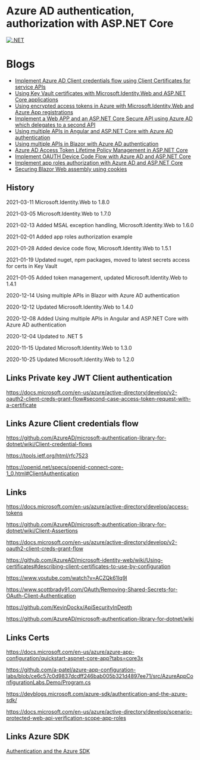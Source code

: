 # Azure AD authentication, authorization with ASP.NET Core

[![.NET](https://github.com/damienbod/AzureADAuthRazorUiServiceApiCertificate/workflows/.NET/badge.svg)](https://github.com/damienbod/AzureADAuthRazorUiServiceApiCertificate/actions?query=workflow%3A.NET) 


# Blogs

<ul>
	<li><a href="https://damienbod.com/2020/10/01/implement-azure-ad-client-credentials-flow-using-client-certificates-for-service-apis/">Implement Azure AD Client credentials flow using Client Certificates for service APIs</a></li>
	<li><a href="https://damienbod.com/2020/10/09/using-key-vault-certificates-with-microsoft-identity-web-and-asp-net-core-applications/">Using Key Vault certificates with Microsoft.Identity.Web and ASP.NET Core applications</a></li>
	<li><a href="https://damienbod.com/2020/10/22/using-encrypted-access-tokens-in-azure-with-microsoft-identity-web-and-azure-app-registrations/">Using encrypted access tokens in Azure with Microsoft.Identity.Web and Azure App registrations</a></li>
    <li><a href="https://damienbod.com/2020/11/09/implement-a-web-app-and-an-asp-net-core-secure-api-using-azure-ad-which-delegates-to-second-api/">Implement a Web APP and an ASP.NET Core Secure API using Azure AD which delegates to a second API</a></li>
	<li><a href="https://damienbod.com/2020/12/08/using-multiple-apis-in-angular-and-asp-net-core-with-azure-ad-authentication/">Using multiple APIs in Angular and ASP.NET Core with Azure AD authentication</a></li>
	<li><a href="https://damienbod.com/2020/12/14/using-multiple-apis-in-blazor-with-azure-ad-authentication/">Using multiple APIs in Blazor with Azure AD authentication</a></li>
    <li><a href="https://damienbod.com/2021/01/05/azure-ad-access-token-lifetime-policy-management-in-asp-net-core/">Azure AD Access Token Lifetime Policy Management in ASP.NET Core</a></li>
	<li><a href="https://damienbod.com/2021/01/28/implement-oauth-device-code-flow-with-azure-ad-and-asp-net-core/">Implement OAUTH Device Code Flow with Azure AD and ASP.NET Core</a></li>
	<li><a href="https://damienbod.com/2021/02/01/implement-app-roles-authorization-with-azure-ad-and-asp-net-core/">Implement app roles authorization with Azure AD and ASP.NET Core</a></li>
	<li><a href="https://damienbod.com/2021/03/08/securing-blazor-web-assembly-using-cookies/">Securing Blazor Web assembly using cookies</a></li>
</ul>

## History

2021-03-11 Microsoft.Identity.Web to 1.8.0

2021-03-05 Microsoft.Identity.Web to 1.7.0

2021-02-13 Added MSAL exception handling, Microsoft.Identity.Web to 1.6.0

2021-02-01 Added app roles authorization example

2021-01-28 Added device code flow, Microsoft.Identity.Web to 1.5.1

2021-01-19 Updated nuget, npm packages, moved to latest secrets access for certs in Key Vault

2021-01-05 Added token management, updated Microsoft.Identity.Web to 1.4.1

2020-12-14 Using multiple APIs in Blazor with Azure AD authentication

2020-12-12 Updated Microsoft.Identity.Web to 1.4.0

2020-12-08 Added Using multiple APIs in Angular and ASP.NET Core with Azure AD authentication

2020-12-04 Updated to .NET 5

2020-11-15 Updated Microsoft.Identity.Web to 1.3.0

2020-10-25 Updated Microsoft.Identity.Web to 1.2.0


## Links Private key JWT Client authentication

https://docs.microsoft.com/en-us/azure/active-directory/develop/v2-oauth2-client-creds-grant-flow#second-case-access-token-request-with-a-certificate

## Links Azure Client credentials flow

https://github.com/AzureAD/microsoft-authentication-library-for-dotnet/wiki/Client-credential-flows

https://tools.ietf.org/html/rfc7523

https://openid.net/specs/openid-connect-core-1_0.html#ClientAuthentication

## Links

https://docs.microsoft.com/en-us/azure/active-directory/develop/access-tokens

https://github.com/AzureAD/microsoft-authentication-library-for-dotnet/wiki/Client-Assertions

https://docs.microsoft.com/en-us/azure/active-directory/develop/v2-oauth2-client-creds-grant-flow

https://github.com/AzureAD/microsoft-identity-web/wiki/Using-certificates#describing-client-certificates-to-use-by-configuration

https://www.youtube.com/watch?v=ACZQk61Iq9I

https://www.scottbrady91.com/OAuth/Removing-Shared-Secrets-for-OAuth-Client-Authentication

https://github.com/KevinDockx/ApiSecurityInDepth

https://github.com/AzureAD/microsoft-authentication-library-for-dotnet/wiki

## Links Certs

https://docs.microsoft.com/en-us/azure/azure-app-configuration/quickstart-aspnet-core-app?tabs=core3x

https://github.com/a-patel/azure-app-configuration-labs/blob/ce6c57c0d9837dcdff246bab005b321d4897ee71/src/AzureAppConfigurationLabs.Demo/Program.cs

https://devblogs.microsoft.com/azure-sdk/authentication-and-the-azure-sdk/

https://docs.microsoft.com/en-us/azure/active-directory/develop/scenario-protected-web-api-verification-scope-app-roles

## Links Azure SDK

<a href="https://devblogs.microsoft.com/azure-sdk/authentication-and-the-azure-sdk/">Authentication and the Azure SDK</a>

